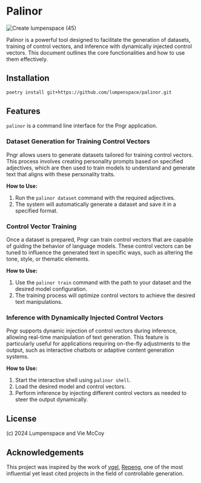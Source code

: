 # Palinor
![Create lumpenspace (45)](https://github.com/user-attachments/assets/574e0072-a967-438c-b7c6-a5b913ded506)

Palinor is a powerful tool designed to facilitate the generation of datasets, training of control vectors, and inference with dynamically injected control vectors. This document outlines the core functionalities and how to use them effectively.

## Installation

```bash
poetry install git+https://github.com/lumpenspace/palinor.git
```

## Features

`palinor` is a command line interface for the Pngr application.

### Dataset Generation for Training Control Vectors

Pngr allows users to generate datasets tailored for training control vectors. This process involves creating personality prompts based on specified adjectives, which are then used to train models to understand and generate text that aligns with these personality traits.

**How to Use:**

1. Run the `palinor dataset` command with the required adjectives.
2. The system will automatically generate a dataset and save it in a specified format.

### Control Vector Training

Once a dataset is prepared, Pngr can train control vectors that are capable of guiding the behavior of language models. These control vectors can be tuned to influence the generated text in specific ways, such as altering the tone, style, or thematic elements.

**How to Use:**

1. Use the `palinor train` command with the path to your dataset and the desired model configuration.
2. The training process will optimize control vectors to achieve the desired text manipulations.

### Inference with Dynamically Injected Control Vectors

Pngr supports dynamic injection of control vectors during inference, allowing real-time manipulation of text generation. This feature is particularly useful for applications requiring on-the-fly adjustments to the output, such as interactive chatbots or adaptive content generation systems.

**How to Use:**

1. Start the interactive shell using `palinor shell`.
2. Load the desired model and control vectors.
3. Perform inference by injecting different control vectors as needed to steer the output dynamically.

## License

(c) 2024 Lumpenspace and Vie McCoy

## Acknowledgements

This project was inspired by the work of [vgel](https://x.com/vooooooogel), [Repeng](https://github.com/vgel/repeng),
one of the most influential yet least cited projects in the field of controllable generation.
